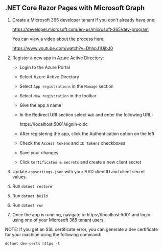 ## .NET Core Razor Pages with Microsoft Graph

1. Create a Microsoft 365 developer tenant if you don't already have one:

    https://developer.microsoft.com/en-us/microsoft-365/dev-program

    You can view a video about the process here:

    https://www.youtube.com/watch?v=DhhpJ1UjbJ0

1. Register a new app in Azure Active Directory:

    - Login to the Azure Portal
    - Select Azure Active Directory
    - Select `App registrations` in the `Manage` section
    - Select `New registration` in the toolbar
    - Give the app a name
    - In the Redirect URI section select `Web` and enter the following URL:

        https://localhost:5001/signin-oidc

    - After registering the app, click the Authentication option on the left
    - Check the `Access tokens` and `ID tokens` checkboxes
    - Save your changes
    - Click `Certificates & secrets` and create a new client secret

1. Update `appsettings.json` with your AAD clientID and client secret values.
1. Run `dotnet restore`
1. Run `dotnet build`
1. Run `dotnet run`

1. Once the app is running, navigate to https://localhost:5001 and login using one of your Microsoft 365 tenant users.

NOTE: If you get an SSL certificate error, you can generate a dev certificate for your machine using the following command:

```dotnet dev-certs https -t```